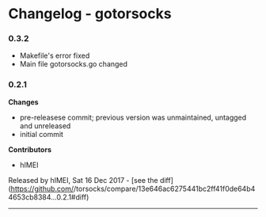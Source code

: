 # Changelog - gotorsocks

### 0.3.2

- Makefile's error fixed
- Main file gotorsocks.go changed

### 0.2.1

__Changes__

- pre-releasese commit; previous version was unmaintained, untagged and unreleased
- initial commit

__Contributors__

- hIMEI

Released by hIMEI, Sat 16 Dec 2017 -
[see the diff](https://github.com/<no value>/torsocks/compare/13e646ac6275441bc2ff41f0de64b44653cb8384...0.2.1#diff)
______________


